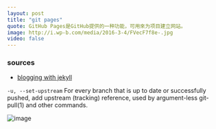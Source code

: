 ```yaml
---
layout: post
title: "git pages"
quote: GitHub Pages是GitHub提供的一种功能，可用來为项目建立网站。
image: http://i.wp-b.com/media/2016-3-4/FVecF7f8e-.jpg
video: false
---
```


### sources

- [blogging with jekyll](http://www.ruanyifeng.com/blog/2012/08/blogging_with_jekyll.html)

`-u, --set-upstream`
For every branch that is up to date or successfully pushed, add upstream (tracking) reference, used by argument-less git-pull(1) and other commands.

![image](http://i.wp-b.com/media/2016-3-4/FVecF7f8e-.jpg)

